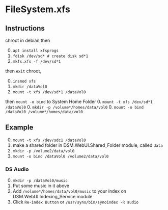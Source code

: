 # FileSystem.xfs
## Instructions
chroot in debian,then 

0. `apt install xfsprogs`
0. `fdisk /dev/sd* # create disk sd*1`
0. `mkfs.xfs -f /dev/sd*1`

then `exit` chroot,

0. `insmod xfs`
0. `mkdir /dataVol0`
0. `mount -t xfs /dev/sd*1 /dataVol0`

then `mount -o bind` to System Home Folder
0. `mount -t xfs /dev/sd*1 /dataVol0`
0. `mkdir -p /volume*/homes/data/vol0`
0. `mount -o bind /dataVol0 /volume*/homes/data/vol0`

## Example 
0. `mount -t xfs /dev/sdc1 /dataVol0`
0. make a shared folder in DSM.WebUI.Shared_Folder module, called `data`
0. `mkdir -p /volume2/data/vol0`
0. `mount -o bind /dataVol0 /volume2/data/vol0`

### DS Audio
0. `mkdir -p /dataVol0/music`
0. Put some music in it above
0. Add `/volume*/homes/data/vol0/music` to your index on DSM.WebUI.Indexing_Service module
0. Click `Re-index Button` or `/usr/syno/bin/synoindex -R audio`
